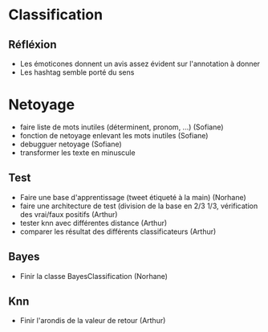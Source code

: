 # Classification

## Réfléxion
- Les émoticones donnent un avis assez évident sur l'annotation à donner
- Les hashtag semble porté du sens

# Netoyage
- faire liste de mots inutiles (déterminent, pronom, ...) (Sofiane)
- fonction de netoyage enlevant les mots inutiles (Sofiane)
- debugguer netoyage (Sofiane)
- transformer les texte en minuscule

## Test

- Faire une base d'apprentissage (tweet étiqueté à la main) (Norhane)
- faire une architecture de test (division de la base en 2/3 1/3, vérification des vrai/faux positifs (Arthur)
- tester knn avec différentes distance (Arthur)
- comparer les résultat des différents classificateurs (Arthur)

## Bayes
- Finir la classe BayesClassification (Norhane)

## Knn
- Finir l'arondis de la valeur de retour (Arthur)

